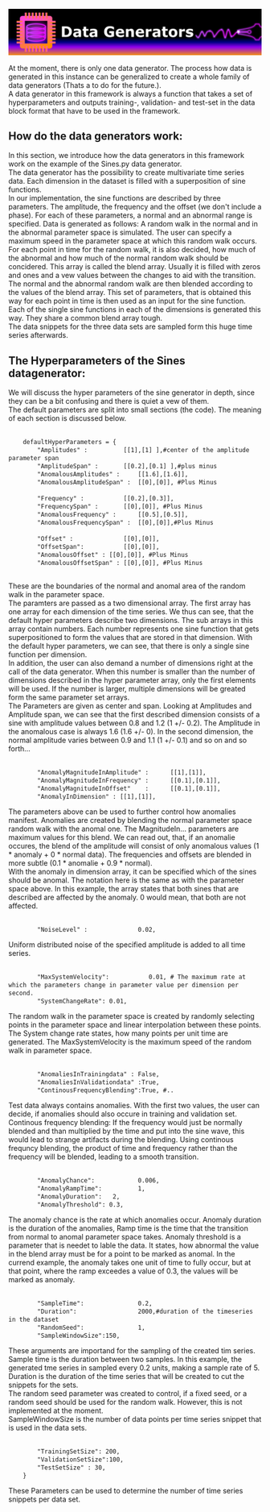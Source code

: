 
![](../.mdpictures/Banners/DataGeneratorsBanner.png)

At the moment, there is only one data generator. The process how data is generated in this instance can be generalized to create a whole family of data generators (Thats a to do for the future.).<br>
A data generator in this framework is always a function that takes a set of hyperparameters and outputs training-, validation- and test-set in the data block format that have to be used in the framework.

## How do the data generators work:

In this section, we introduce how the data generators in this framework work on the example of the Sines.py data generator.<br>
The data generator has the possibility to create multivariate time series data. Each dimension in the dataset is filled with a superposition of sine functions.<br>
In our implementation, the sine functions are described by three parameters. The amplitude, the frequency and the offset (we don't include a phase). For each of these parameters, a normal and an abnormal  range is specified. Data is generated as follows: A random walk in the normal and in the abnormal parameter space is simulated. The user can specify a maximum speed in the parameter space at which this random walk occurs. <br>
For each point in time for the random walk, it is also decided, how much of the abnormal and how much of the normal random walk should be concidered. This array is called the blend array. Usually it is filled with zeros and ones and a vew values between the changes to aid with the transition. <br>
The normal and the abnormal random walk are then blended according to the values of the blend array. This set of parameters, that is obtained this way for each point in time is then used as an input for the sine function. Each of the single sine functions in each of the dimensions is generated this way. They share a common blend array tough.<br>
The data snippets for the three data sets are sampled form this huge time series afterwards.

## The Hyperparameters of the Sines datagenerator:

We will discuss the hyper parameters of the sine generator in depth, since they can be a bit confusing and there is quiet a vew of them.<br>
The default parameters are split into small sections (the code). The meaning of each section is discussed below.

<pre><code>
    defaultHyperParameters = {
        "Amplitudes" :          [[1],[1] ],#center of the amplitude parameter span
        "AmplitudeSpan" :       [[0.2],[0.1] ],#plus minus
        "AnomalousAmplitudes" :     [[1.6],[1.6]], 
        "AnomalousAmplitudeSpan" :  [[0],[0]], #Plus Minus
        
        "Frequency" :           [[0.2],[0.3]],
        "FrequencySpan" :       [[0],[0]], #Plus Minus
        "AnomalousFrequency" :      [[0.5],[0.5]], 
        "AnomalousFrequencySpan" :  [[0],[0]],#Plus Minus
        
        "Offset" :              [[0],[0]],
        "OffsetSpan":           [[0],[0]],
        "AnomalousOffset" : [[0],[0]], #Plus Minus
        "AnomalousOffsetSpan" : [[0],[0]], #Plus Minus

</pre></code>

These are the boundaries of the normal and anomal area of the random walk in the parameter space.<br>
The paramters are passed as a two dimensional array. The first array has one array for each dimension of the time series.
We thus can see, that the default hyper parameters describe two dimensions. The sub arrays in this array contain numbers.
Each number represents one sine function that gets superpositioned to form the values that are stored in that dimension. With the default hyper parameters, we can see, that there is only a single sine function per dimension.<br>
In addition, the user can also demand a number of dimensions right at the call of the data generator. When this number is 
smaller than the number of dimensions described in the hyper parameter array, only the first elements will be used. If the number is larger, multiple dimensions will be greated form the same parameter set arrays.<br>
The Parameters are given as center and span. Looking at Amplitudes and Amplitude span, we can see that the first described dimension consists of a sine with amplitude values between 0.8 and 1.2 (1 +/- 0.2). The Amplitude in the anomalous case is always 1.6 (1.6 +/- 0). In the second dimension, the normal amplitude varies between 0.9 and 1.1 (1 +/- 0.1) and so on and so forth...

<pre><code>
        "AnomalyMagnitudeInAmplitude" :      [[1],[1]],
        "AnomalyMagnitudeInFrequency" :      [[0.1],[0.1]],
        "AnomalyMagnitudeInOffset"    :      [[0.1],[0.1]],
        "AnomalyInDimension" : [[1],[1]],
</pre></code>

The parameters above can be used to further control how anomalies manifest.
Anomalies are created by blending the normal parameter space random walk with the anomal one. The MagnitudeIn... parameters are maximum values for this blend. We can read out, that, if an anomalie occures, the blend of the amplitude will consist of only anomalous values (1 \* anomaly + 0 \* normal data). The frequencies and offsets are blended in more subtle (0.1 \* anomalie + 0.9 \* normal).<br>
With the anomaly in dimension array, it can be specified which of the sines should be anomal. The notation here is the same as with the parameter space above. In this example, the array states that both sines that are described are affected by the anomaly. 0 would mean, that both are not affected.

<pre><code>
        "NoiseLevel" :              0.02,
</pre></code>

Uniform distributed noise of the specified amplitude is added to all time series.

<pre><code>
        "MaxSystemVelocity":           0.01, # The maximum rate at which the parameters change in parameter value per dimension per second.
        "SystemChangeRate": 0.01,
</pre></code>

The random walk in the parameter space is created by randomly selecting points in the parameter space and linear interpolation between these points. The System change rate states, how many points per unit time are generated. The MaxSystemVelocity is the maximum speed of the random walk in parameter space.

<pre><code>
        "AnomaliesInTrainingdata" : False,
        "AnomaliesInValidationdata" :True,
        "ContinousFrequencyBlending":True, #..
</pre></code>

Test data always contains anomalies. With the first two values, the user can decide, if anomalies should also occure in training and validation set.<br>
Continous frequency blending: If the frequency would just be normally blended and than multiplied by the time and put into the sine wave, this would lead to strange artifacts during the blending. Using continous frequncy blending, the product of time and frequency rather than the frequency will be blended, leading to a smooth transition.

<pre><code>
        "AnomalyChance":            0.006,
        "AnomalyRampTime":          1,
        "AnomalyDuration":   2,
        "AnomalyThreshold": 0.3,
</pre></code>

The anomaly chance is the rate at which anomalies occur.
Anomaly duration is the duration of the anomalies, Ramp time is the time that the transition from normal to anomal parameter space takes. Anomaly threshold is a parameter that is needet to lable the data. It states, how abnormal the value in the blend array must be for a point to be marked as anomal. In the currend example, the anomaly takes one unit of time to fully occur, but at that point, where the ramp exceedes a value of 0.3, the values will be marked as anomaly.

<pre><code>
        "SampleTime":               0.2,
        "Duration":                 2000,#duration of the timeseries in the dataset 
        "RandomSeed":               1,
        "SampleWindowSize":150,
</pre></code>

These arguments are importand for the sampling of the created tim series.
Sample time is the duration between two samples. In this example, the generated tme series in sampled every 0.2 units, making a sample rate of 5.<br>
Duration is the duration of the time series that will be created to cut the snippets for the sets.<br>
The random seed parameter was created to control, if a fixed seed, or a random seed should be used for the random walk. However, this is not implemented at the moment.<br>
SampleWindowSize is the number of data points per time series snippet that is used in the data sets.

<pre><code>
        "TrainingSetSize": 200,
        "ValidationSetSize":100,
        "TestSetSize" : 30,
    }
</pre></code>

These Parameters can be used to determine the number of time series snippets per data set.
